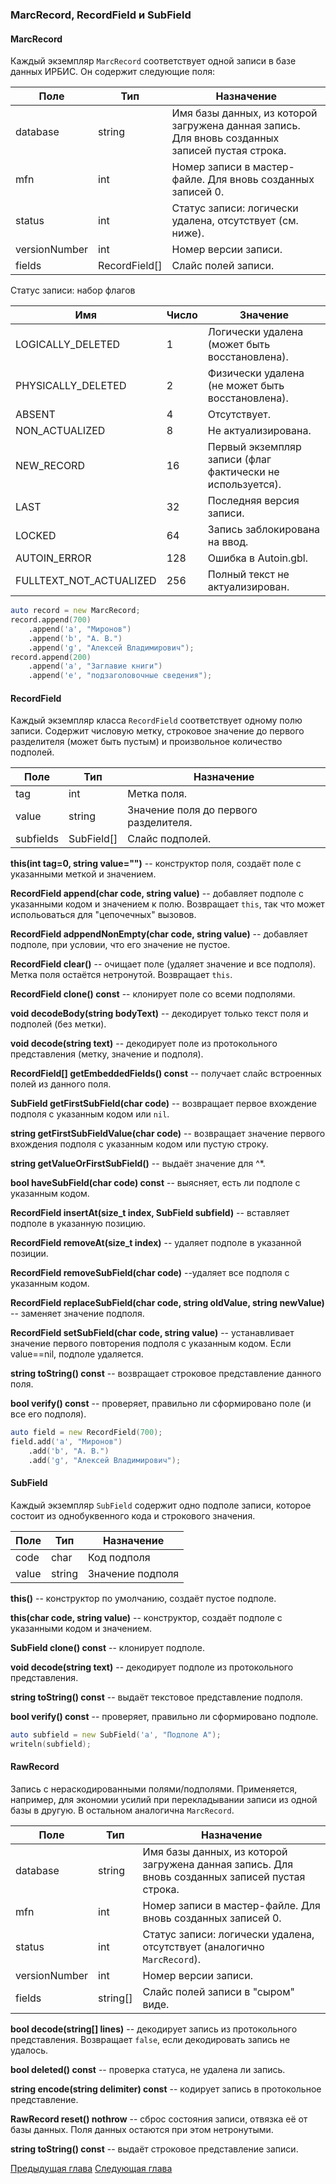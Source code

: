 ### MarcRecord, RecordField и SubField

#### MarcRecord

Каждый экземпляр `MarcRecord` соответствует одной записи в базе данных ИРБИС. Он содержит следующие поля:

Поле          |Тип              |Назначение
--------------|-----------------|----------
database      | string          | Имя базы данных, из которой загружена данная запись. Для вновь созданных записей пустая строка.
mfn           | int             | Номер записи в мастер-файле. Для вновь созданных записей 0.
status        | int             | Статус записи: логически удалена, отсутствует (см. ниже).
versionNumber | int             | Номер версии записи.
fields        | RecordField\[\] | Слайс полей записи.

Статус записи: набор флагов

Имя|Число|Значение
---|-----|--------
LOGICALLY_DELETED       | 1   | Логически удалена (может быть восстановлена).
PHYSICALLY_DELETED      | 2   | Физически удалена (не может быть восстановлена).
ABSENT                  | 4   | Отсутствует.
NON_ACTUALIZED          | 8   | Не актуализирована.
NEW_RECORD              | 16  | Первый экземпляр записи (флаг фактически не используется).
LAST                    | 32  | Последняя версия записи.
LOCKED                  | 64  | Запись заблокирована на ввод.
AUTOIN_ERROR            | 128 | Ошибка в Autoin.gbl.
FULLTEXT_NOT_ACTUALIZED | 256 | Полный текст не актуализирован.


```d
auto record = new MarcRecord;
record.append(700)
    .append('a', "Миронов")
    .append('b', "А. В.")
    .append('g', "Алексей Владимирович");
record.append(200)
    .append('a', "Заглавие книги")
	.append('e', "подзаголовочные сведения");
```

#### RecordField

Каждый экземпляр класса `RecordField` соответствует одному полю записи. Содержит числовую метку, строковое значение до первого разделителя (может быть пустым) и произвольное количество подполей.

Поле      |Тип           |Назначение
----------|--------------|----------
tag       | int          | Метка поля.
value     | string       | Значение поля до первого разделителя.
subfields | SubField\[\] | Слайс подполей.

**this(int tag=0, string value="")** -- конструктор поля, создаёт поле с указанными меткой и значением.

**RecordField append(char code, string value)** -- добавляет подполе с указанными кодом и значением к полю. Возвращает `this`, так что может испольоваться для "цепочечных" вызовов.

**RecordField adppendNonEmpty(char code, string value)** -- добавляет подполе, при условии, что его значение не пустое.

**RecordField clear()** -- очищает поле (удаляет значение и все подполя). Метка поля остаётся нетронутой. Возвращает `this`.

**RecordField clone() const** -- клонирует поле со всеми подполями.

**void decodeBody(string bodyText)** -- декодирует только текст поля и подполей (без метки).

**void decode(string text)** -- декодирует поле из протокольного представления (метку, значение и подполя).

**RecordField[] getEmbeddedFields() const** -- получает слайс встроенных полей из данного поля.

**SubField getFirstSubField(char code)** -- возвращает первое вхождение подполя с указанным кодом или `nil`.

**string getFirstSubFieldValue(char code)** -- возвращает значение первого вхождения подполя с указанным кодом или пустую строку.

**string getValueOrFirstSubField()** -- выдаёт значение для ^*.

**bool haveSubField(char code) const** -- выясняет, есть ли подполе с указанным кодом.

**RecordField insertAt(size_t index, SubField subfield)** -- вставляет подполе в указанную позицию.

**RecordField removeAt(size_t index)** -- удаляет подполе в указанной позиции.

**RecordField removeSubField(char code)** --удаляет все подполя с указанным кодом.

**RecordField replaceSubField(char code, string oldValue, string newValue)** -- заменяет значение  подполя.

**RecordField setSubField(char code, string value)** -- устанавливает значение первого повторения подполя с указанным кодом. Если value==nil, подполе удаляется.

**string toString() const** -- возвращает строковое представление данного поля.

**bool verify() const** -- проверяет, правильно ли сформировано поле (и все его подполя).

```d
auto field = new RecordField(700);
field.add('a', "Миронов")
    .add('b', "А. В.")
    .add('g', "Алексей Владимирович");
```

#### SubField

Каждый экземпляр `SubField` содержит одно подполе записи, которое состоит из однобуквенного кода и строкового значения.

Поле  |Тип     |Назначение
------|--------|----------
code  | char   | Код подполя
value | string | Значение подполя

**this()** -- конструктор по умолчанию, создаёт пустое подполе.

**this(char code, string value)** -- конструктор, создаёт подполе с указанными кодом и значением.

**SubField clone() const** -- клонирует подполе.

**void decode(string text)** -- декодирует подполе из протокольного представления.

**string toString() const** -- выдаёт текстовое представление подполя.

**bool verify() const** -- проверяет, правильно ли сформировано подполе.

```d
auto subfield = new SubField('a', "Подполе A");
writeln(subfield);
```

#### RawRecord

Запись с нераскодированными полями/подполями. Применяется, например, для экономии усилий при перекладывании записи из одной базы в другую. В остальном аналогична `MarcRecord`.

Поле          |Тип         |Назначение
--------------|------------|----------
database      | string     | Имя базы данных, из которой загружена данная запись. Для вновь созданных записей пустая строка.
mfn           | int        | Номер записи в мастер-файле. Для вновь созданных записей 0.
status        | int        | Статус записи: логически удалена, отсутствует (аналогично `MarcRecord`).
versionNumber | int        | Номер версии записи.
fields        | string\[\] | Слайс полей записи в "сыром" виде.

**bool decode(string\[\] lines)** -- декодирует запись из протокольного представления. Возвращает `false`, если декодировать запись не удалось.

**bool deleted() const** -- проверка статуса, не удалена ли запись.

**string encode(string delimiter) const** -- кодирует запись в протокольное представление.

**RawRecord reset() nothrow** -- сброс состояния записи, отвязка её от базы данных. Поля данных остаются при этом нетронутыми.

**string toString() const** -- выдаёт строковое представление записи.

[Предыдущая глава](chapter2.md) [Следующая глава](chapter4.md)



